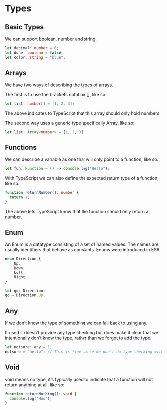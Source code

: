 # Types

## Basic Types

We can support boolean, number and string.

```Typescript
let decimal: number = 6;
let done: boolean = false;
let color: string = "blue";
```

## Arrays

We have two ways of describing the types of arrays.

The first is to use the brackets notation [], like so:

```Typescript
let list: number[] = [1, 2, 3];
```

The above indicates to TypeScript that this array should only hold numbers.

The second way uses a generic type specifically Array<Type>, like so:

```typescript
let list: Array<number> = [1, 2, 3];
```

## Functions

We can describe a variable as one that will only point to a function, like so:

```typescript
let fun: Function = () => console.log("Hello");
```

With TypeScript we can also define the expected return type of a function, like so:

```typescript
function returnNumber(): number {
  return 1;
}
```

The above lets TypeScript know that the function should only return a number.

## Enum

An Enum is a datatype consisting of a set of named values. The names are usually identifiers that behave as constants. Enums were introduced in ES6.

```typescript
enum Direction {
    Up,
    Down,
    Left,
    Right
}

let go: Direction;
go = Direction.Up;
```

## Any

If we don’t know the type of something we can fall back to using any.

If used it doesn’t provide any type checking but does make it clear that we intentionally don’t know the type, rather than we forgot to add the type.

```typescript
let notsure: any = 1;
notsure = "hello"; // This is fine since we don't do type checking with any
```

## Void

void means no type, it’s typically used to indicate that a function will not return anything at all, like so:

```typescript
function returnNothing(): void {
  console.log("Moo");
}
```